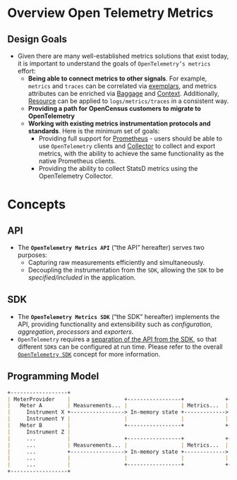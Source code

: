 # Overview Open Telemetry Metrics

## Design Goals

- Given there are many well-established metrics solutions that exist today, it is important to understand the goals of `OpenTelemetry’s metrics` effort:
  - **Being able to connect metrics to other signals**. For example, `metrics` and `traces` can be correlated via [exemplars](https://opentelemetry.io/docs/specs/otel/metrics/data-model/#exemplars), and metrics attributes can be enriched via [Baggage](https://opentelemetry.io/docs/specs/otel/baggage/api/) and [Context](https://opentelemetry.io/docs/specs/otel/context/). Additionally, [Resource](https://opentelemetry.io/docs/specs/otel/resource/sdk/) can be applied to `logs/metrics/traces` in a consistent way.
  - **Providing a path for OpenCensus customers to migrate to OpenTelemetry**
  - **Working with existing metrics instrumentation protocols and standards**. Here is the minimum set of goals:
    - Providing full support for [Prometheus](https://prometheus.io/) - users should be able to use `OpenTelemetry` clients and [Collector](https://opentelemetry.io/docs/specs/otel/overview/#collector) to collect and export metrics, with the ability to achieve the same functionality as the native Prometheus clients.
    - Providing the ability to collect StatsD metrics using the OpenTelemetry Collector.

# Concepts

## API

- The **`OpenTelemetry Metrics API`** (“the API” hereafter) serves two purposes:
  - Capturing raw measurements efficiently and simultaneously.
  - Decoupling the instrumentation from the `SDK`, allowing the `SDK` to be *specified/included* in the application.

## SDK

- The **`OpenTelemetry Metrics SDK`** (“the SDK” hereafter) implements the API, providing functionality and extensibility such as *configuration*, *aggregation*, *processors* and *exporters*.
- `OpenTelemetry` requires a [separation of the API from the SDK](https://opentelemetry.io/docs/specs/otel/library-guidelines/#requirements), so that different `SDK`s can be configured at run time. Please refer to the overall [`OpenTelemetry SDK`](https://opentelemetry.io/docs/specs/otel/overview/#sdk) concept for more information.

## Programming Model

```md
+------------------+
| MeterProvider    |                 +-----------------+             +--------------+
|   Meter A        | Measurements... |                 | Metrics...  |              |
|     Instrument X +-----------------> In-memory state +-------------> MetricReader |
|     Instrument Y |                 |                 |             |              |
|   Meter B        |                 +-----------------+             +--------------+
|     Instrument Z |
|     ...          |                 +-----------------+             +--------------+
|     ...          | Measurements... |                 | Metrics...  |              |
|     ...          +-----------------> In-memory state +-------------> MetricReader |
|     ...          |                 |                 |             |              |
|     ...          |                 +-----------------+             +--------------+
+------------------+
```
